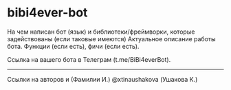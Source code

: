 # bibi4ever-bot

На чем написан бот (язык) и библиотеки/фреймворки, которые задействованы (если таковые имеются)
Актуальное описание работы бота. 
Функции (если есть), фичи (если есть).

Ссылка на вашего бота в Телеграм (t.me/BiBi4everBot).

----------
Ссылки на авторов и (Фамилии И.) @xtinaushakova (Ушакова К.)
